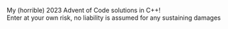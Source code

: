 My (horrible) 2023 Advent of Code solutions in C++! <br>
Enter at your own risk, no liability is assumed for any sustaining damages

